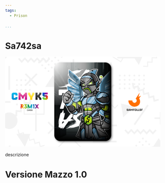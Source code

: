 ```yaml
---
tags:
  - Prison

...
```


# Sa742sa

![sa742sa](../eg/5/sa742sa.jpg)

descrizione

# Versione Mazzo 1.0